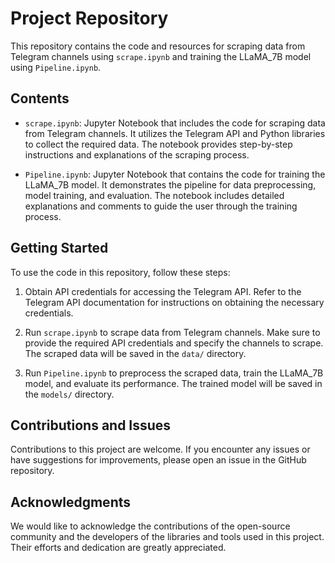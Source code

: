 # Project Repository

This repository contains the code and resources for scraping data from Telegram channels using `scrape.ipynb` and training the LLaMA_7B model using `Pipeline.ipynb`.

## Contents

- `scrape.ipynb`: Jupyter Notebook that includes the code for scraping data from Telegram channels. It utilizes the Telegram API and Python libraries to collect the required data. The notebook provides step-by-step instructions and explanations of the scraping process.

- `Pipeline.ipynb`: Jupyter Notebook that contains the code for training the LLaMA_7B model. It demonstrates the pipeline for data preprocessing, model training, and evaluation. The notebook includes detailed explanations and comments to guide the user through the training process.

## Getting Started

To use the code in this repository, follow these steps:

1. Obtain API credentials for accessing the Telegram API. Refer to the Telegram API documentation for instructions on obtaining the necessary credentials.

2. Run `scrape.ipynb` to scrape data from Telegram channels. Make sure to provide the required API credentials and specify the channels to scrape. The scraped data will be saved in the `data/` directory.

3. Run `Pipeline.ipynb` to preprocess the scraped data, train the LLaMA_7B model, and evaluate its performance. The trained model will be saved in the `models/` directory.

## Contributions and Issues

Contributions to this project are welcome. If you encounter any issues or have suggestions for improvements, please open an issue in the GitHub repository.

## Acknowledgments

We would like to acknowledge the contributions of the open-source community and the developers of the libraries and tools used in this project. Their efforts and dedication are greatly appreciated.
